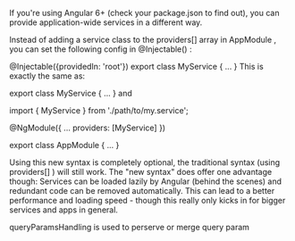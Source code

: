 If you're using Angular 6+ (check your package.json  to find out), you can provide application-wide services in a different way.

Instead of adding a service class to the providers[]  array in AppModule , you can set the following config in @Injectable() :

@Injectable({providedIn: 'root'})
export class MyService { ... }
This is exactly the same as:

export class MyService { ... }
and

import { MyService } from './path/to/my.service';
 
@NgModule({
    ...
    providers: [MyService]
})

export class AppModule { ... }


Using this new syntax is completely optional, the traditional syntax (using providers[] ) will still work. The "new syntax" does offer one advantage though: Services can be loaded lazily by Angular (behind the scenes) and redundant code can be removed automatically. This can lead to a better performance and loading speed - though this really only kicks in for bigger services and apps in general.

queryParamsHandling is used to perserve or merge query param 